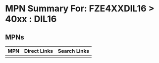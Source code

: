 



# MPN Summary For: FZE4XXDIL16 > 40xx : DIL16

## MPNs
  

|MPN|Direct Links|Search Links|
| :--- | :--- | :--- |
||||
